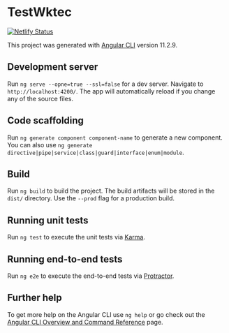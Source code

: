 # TestWktec

[![Netlify Status](https://api.netlify.com/api/v1/badges/699e5ad5-dd4f-4037-bcc5-f5a50b38f108/deploy-status)](https://app.netlify.com/sites/test-wktec/deploys)

This project was generated with [Angular CLI](https://github.com/angular/angular-cli) version 11.2.9.

## Development server

Run `ng serve --opne=true --ssl=false` for a dev server. Navigate to `http://localhost:4200/`. The app will automatically reload if you change any of the source files.

## Code scaffolding

Run `ng generate component component-name` to generate a new component. You can also use `ng generate directive|pipe|service|class|guard|interface|enum|module`.

## Build

Run `ng build` to build the project. The build artifacts will be stored in the `dist/` directory. Use the `--prod` flag for a production build.

## Running unit tests

Run `ng test` to execute the unit tests via [Karma](https://karma-runner.github.io).

## Running end-to-end tests

Run `ng e2e` to execute the end-to-end tests via [Protractor](http://www.protractortest.org/).

## Further help

To get more help on the Angular CLI use `ng help` or go check out the [Angular CLI Overview and Command Reference](https://angular.io/cli) page.
